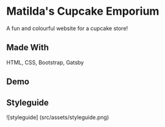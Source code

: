# Matilda's Cupcake Emporium 

A fun and colourful website for a cupcake store! 

## Made With
HTML, CSS, Bootstrap, Gatsby

## Demo 

## Styleguide 
![styleguide] (src/assets/styleguide.png)